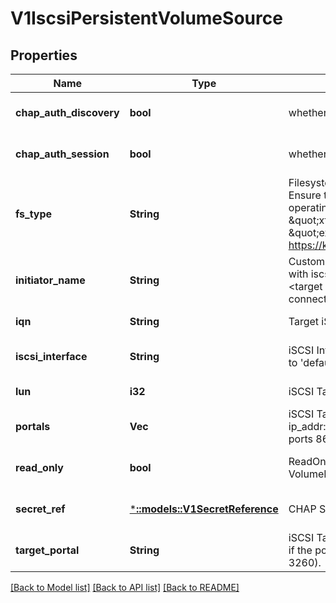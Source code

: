 # V1IscsiPersistentVolumeSource

## Properties
Name | Type | Description | Notes
------------ | ------------- | ------------- | -------------
**chap_auth_discovery** | **bool** | whether support iSCSI Discovery CHAP authentication | [optional] [default to null]
**chap_auth_session** | **bool** | whether support iSCSI Session CHAP authentication | [optional] [default to null]
**fs_type** | **String** | Filesystem type of the volume that you want to mount. Tip: Ensure that the filesystem type is supported by the host operating system. Examples: \&quot;ext4\&quot;, \&quot;xfs\&quot;, \&quot;ntfs\&quot;. Implicitly inferred to be \&quot;ext4\&quot; if unspecified. More info: https://kubernetes.io/docs/concepts/storage/volumes#iscsi | [optional] [default to null]
**initiator_name** | **String** | Custom iSCSI Initiator Name. If initiatorName is specified with iscsiInterface simultaneously, new iSCSI interface &lt;target portal&gt;:&lt;volume name&gt; will be created for the connection. | [optional] [default to null]
**iqn** | **String** | Target iSCSI Qualified Name. | [default to null]
**iscsi_interface** | **String** | iSCSI Interface Name that uses an iSCSI transport. Defaults to &#39;default&#39; (tcp). | [optional] [default to null]
**lun** | **i32** | iSCSI Target Lun number. | [default to null]
**portals** | **Vec<String>** | iSCSI Target Portal List. The Portal is either an IP or ip_addr:port if the port is other than default (typically TCP ports 860 and 3260). | [optional] [default to null]
**read_only** | **bool** | ReadOnly here will force the ReadOnly setting in VolumeMounts. Defaults to false. | [optional] [default to null]
**secret_ref** | [***::models::V1SecretReference**](v1.SecretReference.md) | CHAP Secret for iSCSI target and initiator authentication | [optional] [default to null]
**target_portal** | **String** | iSCSI Target Portal. The Portal is either an IP or ip_addr:port if the port is other than default (typically TCP ports 860 and 3260). | [default to null]

[[Back to Model list]](../README.md#documentation-for-models) [[Back to API list]](../README.md#documentation-for-api-endpoints) [[Back to README]](../README.md)



